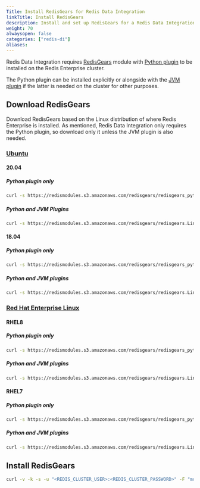 ```yaml
---
Title: Install RedisGears for Redis Data Integration
linkTitle: Install RedisGears
description: Install and set up RedisGears for a Redis Data Integration deployment.
weight: 70
alwaysopen: false
categories: ["redis-di"]
aliases: 
---
```


Redis Data Integration requires [RedisGears](https://redis.com/modules/redis-gears) module with [Python plugin](https://docs.redis.com/latest/modules/redisgears/python/) to be installed on the Redis Enterprise cluster.

The Python plugin can be installed explicitly or alongside with the [JVM plugin](https://docs.redis.com/latest/modules/redisgears/jvm/) if the latter is needed on the cluster for other purposes.

## Download RedisGears

Download RedisGears based on the Linux distribution of where Redis Enterprise is installed. As mentioned, Redis Data Integration only requires the Python plugin, so download only it unless the JVM plugin is also needed.

### [Ubuntu](https://ubuntu.com/)

#### 20.04

##### Python plugin only

```bash
curl -s https://redismodules.s3.amazonaws.com/redisgears/redisgears_python.Linux-ubuntu20.04-x86_64.{{ site.redis_gears_min_semantic_version }}.zip -o /tmp/redis-gears.zip
```

##### Python and JVM Plugins

```bash
curl -s https://redismodules.s3.amazonaws.com/redisgears/redisgears.Linux-ubuntu20.04-x86_64.{{ site.redis_gears_min_semantic_version }}.zip -o /tmp/redis-gears.zip
```

#### 18.04

##### Python plugin only

```bash
curl -s https://redismodules.s3.amazonaws.com/redisgears/redisgears_python.Linux-ubuntu18.04-x86_64.{{ site.redis_gears_min_semantic_version }}.zip -o /tmp/redis-gears.zip
```

##### Python and JVM plugins

```bash
curl -s https://redismodules.s3.amazonaws.com/redisgears/redisgears.Linux-ubuntu18.04-x86_64.{{ site.redis_gears_min_semantic_version }}.zip -o /tmp/redis-gears.zip
```

### [Red Hat Enterprise Linux](https://www.redhat.com/en/technologies/linux-platforms/enterprise-linux)

#### RHEL8

##### Python plugin only

```bash
curl -s https://redismodules.s3.amazonaws.com/redisgears/redisgears_python.Linux-rhel8-x86_64.{{ site.redis_gears_min_semantic_version }}.zip -o /tmp/redis-gears.zip
```

##### Python and JVM plugins

```bash
curl -s https://redismodules.s3.amazonaws.com/redisgears/redisgears.Linux-rhel8-x86_64.{{ site.redis_gears_min_semantic_version }}.zip -o /tmp/redis-gears.zip
```

#### RHEL7

##### Python plugin only

```bash
curl -s https://redismodules.s3.amazonaws.com/redisgears/redisgears_python.Linux-rhel7-x86_64.{{ site.redis_gears_min_semantic_version }}.zip -o /tmp/redis-gears.zip
```

##### Python and JVM plugins

```bash
curl -s https://redismodules.s3.amazonaws.com/redisgears/redisgears.Linux-rhel7-x86_64.{{ site.redis_gears_min_semantic_version }}.zip -o /tmp/redis-gears.zip
```

## Install RedisGears 

```bash
curl -v -k -s -u "<REDIS_CLUSTER_USER>:<REDIS_CLUSTER_PASSWORD>" -F "module=@/tmp/redis-gears.zip" https://<REDIS_CLUSTER_HOST>:9443/v2/modules
```
